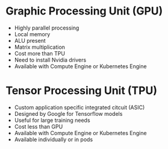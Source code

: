 # Graphic Processing Unit (GPU)
- Highly parallel processing
- Local memory
- ALU present
- Matrix multiplication
- Cost more than TPU
- Need to install Nvidia drivers
- Available with Compute Engine or Kubernetes Engine

# Tensor Processing Unit (TPU)
- Custom application specific integrated citcuit (ASIC)
- Designed by Google for Tensorflow models
- Useful for large training needs
- Cost less than GPU
- Available with Compute Engine or Kubernetes Engine
- Available individually or in pods
